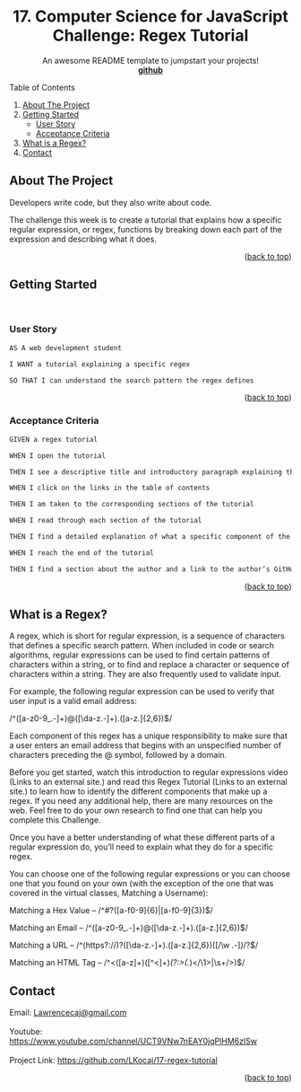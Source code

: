 <div id="top"></div>
<div align="center">
 
  <h1 align="center">17. Computer Science for JavaScript Challenge: Regex Tutorial</h1>

  <p align="center">
    An awesome README template to jumpstart your projects!
    <br />
    <a href="https://github.com/LKocaj/17-regex-tutorial"><strong>github</strong></a>
  </p>
</div>
 



<!-- TABLE OF CONTENTS -->
  <summary>Table of Contents</summary>
  <ol>
    <li>
      <a href="#about-the-project">About The Project</a>
    </li>
    <li>
      <a href="#getting-started">Getting Started</a>
      <ul>
        <li><a href="#user-story">User Story</a></li>
        <li><a href="#acceptance-criteria">Acceptance Criteria<a></li>
      </ul>
    </li>
    <li><a href="#what-is-a-regex">What is a Regex?</a></li>
    <li><a href="#contact">Contact</a></li>
  </ol>

<!-- ABOUT THE PROJECT -->
## About The Project

Developers write code, but they also write about code.

The challenge this week is to create a tutorial that explains how a specific regular expression, or regex, functions by breaking down each part of the expression and describing what it does.



<p align="right">(<a href="#top">back to top</a>)</p>


<!-- GETTING STARTED -->
## Getting Started
<br>

<!-- User Story -->
### User Story
```sh
AS A web development student

I WANT a tutorial explaining a specific regex

SO THAT I can understand the search pattern the regex defines
  ```

<p align="right">(<a href="#top">back to top</a>)</p>

<!-- Acceptance Criteria -->
### Acceptance Criteria

```sh
GIVEN a regex tutorial

WHEN I open the tutorial

THEN I see a descriptive title and introductory paragraph explaining the purpose of the tutorial, a summary describing the regex featured in the tutorial, a table of contents linking to different sections that break down each component of the regex and explain what it does, and a section about the author with a link to the author’s GitHub profile

WHEN I click on the links in the table of contents

THEN I am taken to the corresponding sections of the tutorial

WHEN I read through each section of the tutorial

THEN I find a detailed explanation of what a specific component of the regex does

WHEN I reach the end of the tutorial

THEN I find a section about the author and a link to the author’s GitHub profile
  ```

<p align="right">(<a href="#top">back to top</a>)</p>

<!-- What is a regex? -->
## What is a Regex?

A regex, which is short for regular expression, is a sequence of characters that defines a specific search pattern. When included in code or search algorithms, regular expressions can be used to find certain patterns of characters within a string, or to find and replace a character or sequence of characters within a string. They are also frequently used to validate input.

For example, the following regular expression can be used to verify that user input is a valid email address:

/^([a-z0-9_\.-]+)@([\da-z\.-]+)\.([a-z\.]{2,6})$/

Each component of this regex has a unique responsibility to make sure that a user enters an email address that begins with an unspecified number of characters preceding the @ symbol, followed by a domain.

Before you get started, watch this introduction to regular expressions video (Links to an external site.) and read this Regex Tutorial (Links to an external site.) to learn how to identify the different components that make up a regex. If you need any additional help, there are many resources on the web. Feel free to do your own research to find one that can help you complete this Challenge.

Once you have a better understanding of what these different parts of a regular expression do, you’ll need to explain what they do for a specific regex.

You can choose one of the following regular expressions or you can choose one that you found on your own (with the exception of the one that was covered in the virtual classes, Matching a Username):

Matching a Hex Value – /^#?([a-f0-9]{6}|[a-f0-9]{3})$/

Matching an Email – /^([a-z0-9_\.-]+)@([\da-z\.-]+)\.([a-z\.]{2,6})$/

Matching a URL – /^(https?:\/\/)?([\da-z\.-]+)\.([a-z\.]{2,6})([\/\w \.-]*)*\/?$/

Matching an HTML Tag – /^<([a-z]+)([^<]+)*(?:>(.*)<\/\1>|\s+\/>)$/

<!-- CONTACT -->
## Contact

Email: Lawrencecaj@gmail.com
<br>
<br>
Youtube: https://www.youtube.com/channel/UCT9VNw7nEAY0jqPlHM6zlSw
<br>
<br>
Project Link: https://github.com/LKocaj/17-regex-tutorial

<p align="right">(<a href="#top">back to top</a>)</p>